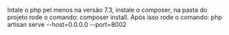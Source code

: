 Intale o php pel menos na versão 7.3, instale o composer, na pasta do projeto rode o comando: composer install. Após isso rode o comando: php artisan serve --host=0.0.0.0 --port=8002
